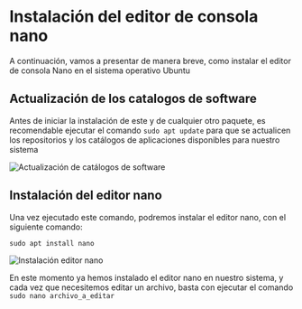 # Instalación del editor de consola nano
A continuación, vamos a presentar de manera breve, como instalar el editor de consola Nano en el sistema operativo Ubuntu

## Actualización de los catalogos de software

Antes de iniciar la instalación de este y de cualquier otro paquete, es recomendable ejecutar el comando ```sudo apt update``` para que se actualicen los repositorios y los catálogos de aplicaciones disponibles para nuestro sistema

![Actualización de catálogos de software](https://github.com/hernandopena/Wazuh/blob/3ec8094755ce619d9f574ea5abd49d3d29b8dbcf/1.%20Instalaci%C3%B3n%20Ubuntu%2022.04/imagenes/apt_update.jpg)


## Instalación del editor nano

Una vez ejecutado este comando, podremos instalar el editor nano, con el siguiente comando:

```sudo apt install nano```

![Instalación editor nano](https://github.com/hernandopena/Wazuh/blob/3ec8094755ce619d9f574ea5abd49d3d29b8dbcf/1.%20Instalaci%C3%B3n%20Ubuntu%2022.04/imagenes/apt_install_nano.jpg)

En este momento ya hemos instalado el editor nano en nuestro sistema, y cada vez que necesitemos editar un archivo, basta con ejecutar el comando ```sudo nano archivo_a_editar```
